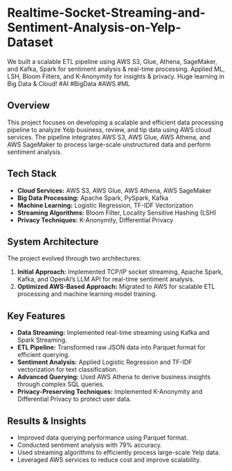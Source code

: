 # Realtime-Socket-Streaming-and-Sentiment-Analysis-on-Yelp-Dataset
 We built a scalable ETL pipeline using AWS S3, Glue, Athena, SageMaker, and Kafka, Spark for sentiment analysis & real-time processing. Applied ML, LSH, Bloom Filters, and K-Anonymity for insights & privacy. Huge learning in Big Data & Cloud!  #AI #BigData #AWS #ML

##  Overview
This project focuses on developing a scalable and efficient data processing pipeline to analyze Yelp business, review, and tip data using AWS cloud services. The pipeline integrates AWS S3, AWS Glue, AWS Athena, and AWS SageMaker to process large-scale unstructured data and perform sentiment analysis.

##  Tech Stack
- **Cloud Services:** AWS S3, AWS Glue, AWS Athena, AWS SageMaker
- **Big Data Processing:** Apache Spark, PySpark, Kafka
- **Machine Learning:** Logistic Regression, TF-IDF Vectorization
- **Streaming Algorithms:** Bloom Filter, Locality Sensitive Hashing (LSH)
- **Privacy Techniques:** K-Anonymity, Differential Privacy

##  System Architecture
The project evolved through two architectures:
1. **Initial Approach:** Implemented TCP/IP socket streaming, Apache Spark, Kafka, and OpenAI’s LLM API for real-time sentiment analysis.
2. **Optimized AWS-Based Approach:** Migrated to AWS for scalable ETL processing and machine learning model training.

## Key Features
- **Data Streaming:** Implemented real-time streaming using Kafka and Spark Streaming.
- **ETL Pipeline:** Transformed raw JSON data into Parquet format for efficient querying.
- **Sentiment Analysis:** Applied Logistic Regression and TF-IDF vectorization for text classification.
- **Advanced Querying:** Used AWS Athena to derive business insights through complex SQL queries.
- **Privacy-Preserving Techniques:** Implemented K-Anonymity and Differential Privacy to protect user data.

## Results & Insights
- Improved data querying performance using Parquet format.
- Conducted sentiment analysis with 79% accuracy.
- Used streaming algorithms to efficiently process large-scale Yelp data.
- Leveraged AWS services to reduce cost and improve scalability.
